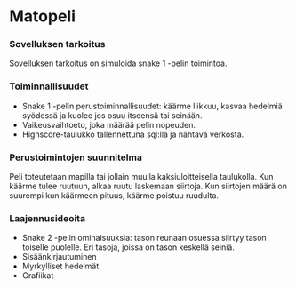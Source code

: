 # Matopeli

### Sovelluksen tarkoitus
Sovelluksen tarkoitus on simuloida snake 1 -pelin toimintoa.

### Toiminnallisuudet
* Snake 1 -pelin perustoiminnallisuudet: käärme liikkuu, kasvaa hedelmiä syödessä ja kuolee jos osuu itseensä tai seinään.
* Vaikeusvaihtoeto, joka määrää pelin nopeuden.
* Highscore-taulukko tallennettuna sql:llä ja nähtävä verkosta.

### Perustoimintojen suunnitelma
Peli toteutetaan mapilla tai jollain muulla kaksiuloitteisella taulukolla. Kun käärme tulee ruutuun, alkaa ruutu laskemaan siirtoja. Kun siirtojen määrä on suurempi kun käärmeen pituus, käärme poistuu ruudulta.

### Laajennusideoita
* Snake 2 -pelin ominaisuuksia: tason reunaan osuessa siirtyy tason toiselle puolelle. Eri tasoja, joissa on tason keskellä seiniä.
* Sisäänkirjautuminen
* Myrkylliset hedelmät
* Grafiikat
